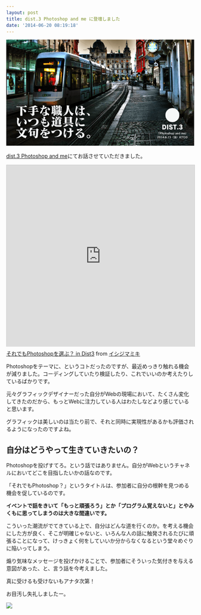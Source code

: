 ```yaml
---
layout: post
title: dist.3 Photoshop and me に登壇しました
date: '2014-06-20 08:19:18'
---
```


![](/content/images/2015/03/36029186f1328434faaedd4257b44b71.png)

[dist.3 Photoshop and me](http://http://dist.connpass.com/event/6385/)にてお話させていただきました。

<iframe src="http://www.slideshare.net/slideshow/embed_code/36100312" width="597" height="486" frameborder="0" marginwidth="0" marginheight="0" scrolling="no" style="border:1px solid #CCC; border-width:1px 1px 0; margin-bottom:5px; max-width: 100%;" allowfullscreen> </iframe> <div style="margin-bottom:5px"> <a href="https://www.slideshare.net/woopsdez/dist3" title="それでもPhotoshopを選ぶ？ in Dist3" target="_blank">それでもPhotoshopを選ぶ？ in Dist3</a> from <a href="http://www.slideshare.net/woopsdez" target="_blank">イシジマミキ</a></div>

Photoshopをテーマに、というコトだったのですが、最近めっきり触れる機会が減りました。コーディングしていたり検証したり、これでいいのか考えたりしているばかりです。

元々グラフィックデザイナーだった自分がWebの現場において、たくさん変化してきたのだから、もっとWebに注力している人はわたしなどより感じていると思います。

グラフィックは美しいのは当たり前で、それと同時に実現性があるかも評価されるようになったのですよね。

## 自分はどうやって生きていきたいの？

Photoshopを投げすてろ。という話ではありません。自分がWebというチャネルにおいてどこを目指したいかの話なのです。

「それでもPhotoshop？」というタイトルは、参加者に自分の根幹を見つめる機会を促しているのです。

**イベントで話をきいて「もっと頑張ろう」とか「プログラム覚えないと」とやみくもに思ってしまうのは大きな間違いです。**

こういった潮流がでてきている上で、自分はどんな道を行くのか。を考える機会にした方が良く、そこが明確じゃないと、いろんな人の話に触発されるたびに頑張ることになって、けっきょく何をしていいか分からなくなるという堂々めぐりに陥いってしまう。

煽り気味なメッセージを投げかけることで、参加者にそういった気付きを与える意図があった、と、言う話を今考えました。

真に受けるも受けないもアナタ次第！

お目汚し失礼しましたー。

<a href="http://www.amazon.co.jp/gp/product/4532168139/ref=as_li_ss_il?ie=UTF8&camp=247&creative=7399&creativeASIN=4532168139&linkCode=as2&tag=fastfargroove-22"><img border="0" src="http://ws-fe.amazon-adsystem.com/widgets/q?_encoding=UTF8&ASIN=4532168139&Format=_SL250_&ID=AsinImage&MarketPlace=JP&ServiceVersion=20070822&WS=1&tag=fastfargroove-22" ></a><img src="http://ir-jp.amazon-adsystem.com/e/ir?t=fastfargroove-22&l=as2&o=9&a=4532168139" width="1" height="1" border="0" alt="" style="border:none !important; margin:0px !important;" />
